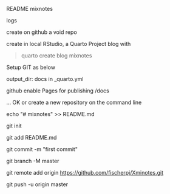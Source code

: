 README mixnotes

logs

create on github a void repo

create in local RStudio, a Quarto Project blog with 

> quarto create blog mixnotes

Setup GIT as below

output_dir: docs in _quarto.yml

github enable Pages for publishing /docs

… OK or create a new repository on the command line

echo "# mixnotes" >> README.md

git init 

git add README.md

git commit -m "first commit"

git branch -M master

git remote add origin https://github.com/fischerpj/Xminotes.git

git push -u origin master
